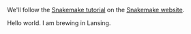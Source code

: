 We'll follow the [Snakemake tutorial](https://snakemake.readthedocs.io/en/stable/tutorial/tutorial.html) on the [Snakemake website](https://snakemake.readthedocs.io/en/stable/index.html).


Hello world. I am brewing in Lansing.